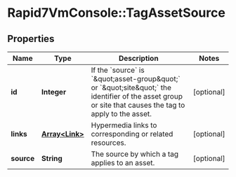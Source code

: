 # Rapid7VmConsole::TagAssetSource

## Properties
Name | Type | Description | Notes
------------ | ------------- | ------------- | -------------
**id** | **Integer** | If the &#x60;source&#x60; is &#x60;\&quot;asset-group\&quot;&#x60; or &#x60;\&quot;site\&quot;&#x60; the identifier of the asset group or site that causes the tag to apply to the asset. | [optional] 
**links** | [**Array&lt;Link&gt;**](Link.md) | Hypermedia links to corresponding or related resources. | [optional] 
**source** | **String** | The source by which a tag applies to an asset. | [optional] 


